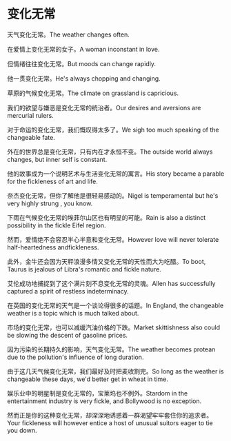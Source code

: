 # 变化无常

<p><span class="chinese">天气变化无常。</span><span class="english">The weather changes often.</span></p>

<p><span class="chinese">在爱情上变化无常的女子。</span><span class="english">A woman inconstant in love.</span></p>

<p><span class="chinese">但情绪往往变化无常。</span><span class="english">But moods can change rapidly.</span></p>

<p><span class="chinese">他一贯变化无常。</span><span class="english">He's always chopping and changing.</span></p>

<p><span class="chinese">草原的气候变化无常。</span><span class="english">The climate on grassland is capricious.</span></p>

<p><span class="chinese">我们的欲望与嫌恶是变化无常的统治者。</span><span class="english">Our desires and aversions are mercurial rulers.</span></p>

<p><span class="chinese">对于命运的变化无常，我们慨叹得太多了。</span><span class="english">We sigh too much speaking of the changeable fate.</span></p>

<p><span class="chinese">外在的世界总是变化无常，只有内在才永恒不变。</span><span class="english">The outside world always changes, but inner self is constant.</span></p>

<p><span class="chinese">他的故事成为一个说明艺术与生活变化无常的寓言。</span><span class="english">His story became a parable for the fickleness of art and life.</span></p>

<p><span class="chinese">奈杰变化无常，但你了解他是很轻易感动的。</span><span class="english">Nigel is temperamental but he's very highly strung , you know.</span></p>

<p><span class="chinese">下雨在气候变化无常的埃菲尔山区也有明显的可能。</span><span class="english">Rain is also a distinct possibility in the fickle Eifel region.</span></p>

<p><span class="chinese">然而，爱情绝不会容忍半心半意和变化无常。</span><span class="english">However love will never tolerate half-heartedness andfickleness.</span></p>

<p><span class="chinese">此外，金牛还会因为天秤浪漫多情又变化无常的天性而大为吃醋。</span><span class="english">To boot, Taurus is jealous of Libra's romantic and fickle nature.</span></p>

<p><span class="chinese">艾伦成功地捕捉到了这个满片刻不息变化无常的灵魂。</span><span class="english">Allen has successfully captured a spirit of restless indeterminacy.</span></p>

<p><span class="chinese">在英国的变化无常的天气是一个谈论得很多的话题。</span><span class="english">In England, the changeable weather is a topic which is much talked about.</span></p>

<p><span class="chinese">市场的变化无常，也可以减缓汽油价格的下跌。</span><span class="english">Market skittishness also could be slowing the descent of gasoline prices.</span></p>

<p><span class="chinese">因为污染的长期持久的影响，天气变化无常。</span><span class="english">The weather becomes protean due to the pollution's influence of long duration.</span></p>

<p><span class="chinese">由于这几天气候变化无常，我们最好及时把麦收割完。</span><span class="english">So long as the weather is changeable these days, we'd better get in wheat in time.</span></p>

<p><span class="chinese">娱乐业中的明星制是变化无常的，宝莱坞也不例外。</span><span class="english">Stardom in the entertainment industry is very fickle, and Bollywood is no exception.</span></p>

<p><span class="chinese">然而正是你的这种变化无常，却深深地诱惑着一群渴望牢牢套住你的追求者。</span><span class="english">Your fickleness will however entice a host of unusual suitors eager to tie you down.</span></p>

